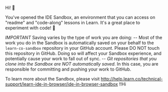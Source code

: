 
Hi! 👋

You've opened the IDE Sandbox, an environment that you can access on "readme" and "code-along" lessons in Learn. It's a great place to experiment with code! 🎉

*IMPORTANT*
Saving varies by the type of work you are doing:
-- Most of the work you do in the Sandbox is automatically saved on your behalf to the `learn-co-sandbox` repository in your GitHub account. Please DO NOT touch this repository in GitHub. Doing so will affect your Sandbox experience, and potentially cause your work to fall out of sync.
-- *Git repositories that you clone into the Sandbox are NOT automatically saved.* In this case, you are responsible for committing and pushing your work to GitHub. 

To learn more about the Sandbox, please visit http://help.learn.co/technical-support/learn-ide-in-browser/ide-in-browser-sandbox
!!Hi
